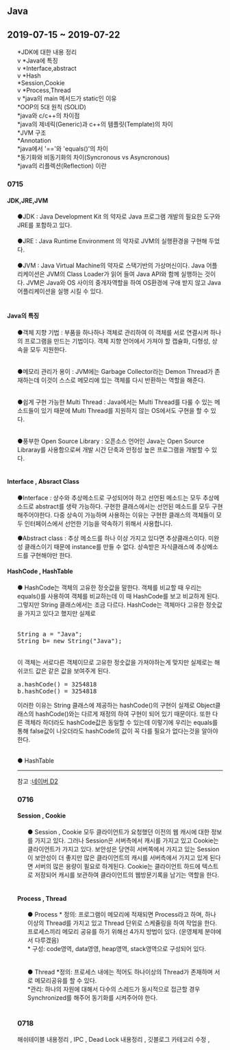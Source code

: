 ## Java

## 2019-07-15 ~ 2019-07-22 <br>
<ul>
  *JDK에 대한 내용 정리 <br> v
  *Java에 특징 <br>v
  *Interface,abstract <br>v
  *Hash <br> 
  *Session,Cookie <br> v
  *Process,Thread <br> v 
  *java의 main 메서드가 static인 이유 <br>
  *OOP의 5대 원칙 (SOLID) <br>
  *java와 c/c++의 차이점 <br>
  *java의 제네릭(Generic)과 c++의 템플릿(Template)의 차이 <br>
  *JVM 구조 <br>
  *Annotation <br>
  *java에서 '=='와 'equals()'의 차이 <br>
  *동기화와 비동기화의 차이(Syncronous vs Asyncronous) <br>
  *java의 리플렉션(Reflection) 이란  <br>
</ul>



### 0715

#### JDK,JRE,JVM
<ul>
●JDK : Java Development Kit 의 약자로 Java 프로그램 개발의 필요한 도구와 JRE를 포함하고 있다. <br><br>
●JRE : Java Runtime Environment 의 약자로 JVM의 실행환경을 구현해 두었다. <br><br>
●JVM : Java Virtual Machine의 약자로 스택기반의 가상머신이다. Java 어플리케이션은 JVM의 Class Loader가
읽어 들여 Java API와 함께 실행하는 것이다. JVM은 Java와 OS 사이의 중개자역할을 하여 OS환경에 구애 받지 않고
Java 어플리케이션을 실행 시킬 수 있다. <br><br>
</ul>

#### Java의 특징
<ul>
●객체 지향 기법 : 부품을 하나하나 객체로 관리하여 이 객체를 서로 연결시켜 하나의 프로그램을 만드는 기법이다.
객체 지향 언어에서 가져야 할 캡슐화, 다형성, 상속을 모두 지원한다.<br><br>

●메모리 관리가 용이 : JVM에는 Garbage Collector라는 Demon Thread가 존재하는데 이것이 스스로 메모리에 있는 객체를
다시 반환하는 역할을 해준다. <br><br>

●쉽게 구현 가능한 Multi Thread : Java에서는 Multi Thread를 다룰 수 있는 메소드들이 있기 때문에 Multi Thread를
지원하지 않는 OS에서도 구현을 할 수 있다. <br><br>

●풍부한 Open Source Library : 오픈소스 언어인 Java는 Open Source Libraray를 사용함으로써 개발 시간 단축과 안정성 높은 프로그램을
개발할 수 있다.<br><br>


</ul>

#### Interface , Absract Class
<ul>
●Interface : 상수와 추상메소드로 구성되어야 하고 선언된 메소드는 모두 추상메소드로 abstract를 생략 가능하다. 구현한 클래스에서는
선언된 메소드를 모두 구현해주어야한다. 다중 상속이 가능하며 사용하는 이유는 구현한 클래스의 객체들이 모두 인터페이스에서 선언한
기능을 약속하기 위해서 사용합니다.

●Abstract class : 추상 메소드를 하나 이상 가지고 있다면 추상클래스이다. 미완성 클래스이기 때문에 instance를 만들 수 없다.
상속받은 자식클래스에 추상메소드를 구현해야만 한다.
</ul>

#### HashCode , HashTable
<ul>
● HashCode는 객체의 고유한 정숫값을 말한다. 객체를 비교할 때 우리는 equals()를 사용하여 객체를 비교하는데 이 때 HashCode를
보고 비교하게 된다. 그렇지만 String 클래스에서는 조금 다르다. HashCode는 객체마다 고유한 정숫값을 가지고 있다고 했지만 실제로
<br><br>
<pre>
String a = "Java";
String b= new String("Java");
</pre><br>
이 객체는 서로다른 객체이므로 고유한 정숫값을 가져야하는게 맞지만 실제로는 해쉬코드 값은 같은 값을 보여주게 된다.
<pre>
a.hashCode() = 3254818
b.hashCode() = 3254818
</pre>
이러한 이유는 String 클래스에 제공하는 hashCode()의 구현이 실제로 Object클래스의 hashCode()와는 다르게 재정의 하여 구현이 되어 있기 때문이다.
또한 다른 객체라 하더라도 hashCode값은 동일할 수 있는데 이렇기에 우리는 equals를 통해 false값이 나오더라도 hashCode의 값이 꼭 다를 필요가
없다는것을 알아야한다.<br><br>
</ul>

<ul>
● HashTable


<hr/>


참고 :[네이버 D2](https://d2.naver.com/helloworld/831311)
### 0716

#### Session , Cookie
<ul>
● Session , Cookie 모두 클라이언트가 요청했던 이전의 웹 캐시에 대한 정보를 가지고 있다. 그러나 Session은 서버측에서 캐시를 가지고 있고 Cookie는클라이언트가 가지고 있다. 보안성은 당연히 서버쪽에서 가지고 있는 Session이 보안성이 더 좋지만 많은 클라이언트의 캐시를 서버측에서 가지고 있게 된다면 서버의 많은 용량이 필요로 하게된다. Cookie는 클라이언트 하드에 텍스트로 저장되어 캐시를 보관하여 클라이언트의 웹방문기록을 남기는 역할을 한다.
  <br><br>
</ul>

#### Process , Thread
<ul>
● Process 
  * 정의: 프로그램이 메모리에 적재되면 Process라고 하며, 하나 이상의 Thread를 가지고 있고 Thread 단위로 스케쥴링을 하여 작업을 한다. 프로세스끼리 메모리 공유를 하기 위해선 4가지 방법이 있다. (운영체제 분야에서 다루겠음) <br> 
  * 구성: code영역, data영영, heap영역, stack영역으로 구성되어 있다.<br>
<br><br>
● Thread 
  *정의: 프로세스 내에는 적어도 하나이상의 Thread가 존재하며 서로 메모리공유를 할 수 있다. <br>
  *관리: 하나의 자원에 대해서 다수의 스레드가 동시적으로 접근할 경우 Synchronized를 해주어 동기화를 시켜주어야 한다.
  <br><br>
  
</ul>

### 0718 
해쉬테이블 내용정리 , IPC , Dead Lock 내용정리 , 깃블로그 카테고리 수정 ,


